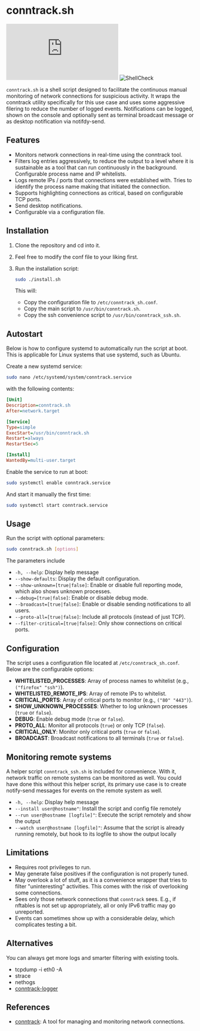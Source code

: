 # conntrack.sh

![License](https://img.shields.io/github/license/jvm123/conntrack.sh)
![ShellCheck](https://github.com/jvm123/conntrack.sh/actions/workflows/shellcheck.yml/badge.svg)

`conntrack.sh` is a shell script designed to facilitate the continuous manual monitoring of network connections for suspicious activity. It wraps the conntrack utility specifically for this use case and uses some aggressive filering to reduce the number of logged events. Notifications can be logged, shown on the console and optionally sent as terminal broadcast message or as desktop notification via notifdy-send.

## Features
- Monitors network connections in real-time using the conntrack tool.
- Filters log entries aggressively, to reduce the output to a level where it is sustainable as a tool that can run continuously in the background. Configurable process name and IP whitelists.
- Logs remote IPs / ports that connections were established with. Tries to identify the process name making that initiated the connection.
- Supports highlighting connections as critical, based on configurable TCP ports.
- Send desktop notifications.
- Configurable via a configuration file.

## Installation

1. Clone the repository and cd into it.

2. Feel free to modify the conf file to your liking first.

3. Run the installation script:
   ```bash
   sudo ./install.sh
   ```

   This will:
   - Copy the configuration file to `/etc/conntrack_sh.conf`.
   - Copy the main script to `/usr/bin/conntrack.sh`.
   - Copy the ssh convenience script to `/usr/bin/conntrack_ssh.sh`.

## Autostart

Below is how to configure systemd to automatically run the script at boot. This is applicable for Linux systems that use systemd, such as Ubuntu.

Create a new systemd service:

```bash
sudo nano /etc/systemd/system/conntrack.service
```

with the following contents:

```ini
[Unit]
Description=conntrack.sh
After=network.target

[Service]
Type=simple
ExecStart=/usr/bin/conntrack.sh
Restart=always
RestartSec=5

[Install]
WantedBy=multi-user.target
```

Enable the service to run at boot:

```bash
sudo systemctl enable conntrack.service
```

And start it manually the first time:

```bash
sudo systemctl start conntrack.service
```

## Usage
Run the script with optional parameters:
```bash
sudo conntrack.sh [options]
```

The parameters include
- `-h, --help`: Display help message
- `--show-defaults`: Display the default configuration.
- `--show-unknown=[true|false]`: Enable or disable full reporting mode, which also shows unknown processes.
- `--debug=[true|false]`: Enable or disable debug mode.
- `--broadcast=[true|false]`: Enable or disable sending notifications to all users.
- `--proto-all=[true|false]`: Include all protocols (instead of just TCP).
- `--filter-critical=[true|false]`: Only show connections on critical ports.

## Configuration

The script uses a configuration file located at `/etc/conntrack_sh.conf`. Below are the configurable options:

- **WHITELISTED_PROCESSES**: Array of process names to whitelist (e.g., `("firefox" "ssh")`).
- **WHITELISTED_REMOTE_IPS**: Array of remote IPs to whitelist.
- **CRITICAL_PORTS**: Array of critical ports to monitor (e.g., `("80" "443")`).
- **SHOW_UNKNOWN_PROCESSES**: Whether to log unknown processes (`true` or `false`).
- **DEBUG**: Enable debug mode (`true` or `false`).
- **PROTO_ALL**: Monitor all protocols (`true`) or only TCP (`false`).
- **CRITICAL_ONLY**: Monitor only critical ports (`true` or `false`).
- **BROADCAST**: Broadcast notifications to all terminals (`true` or `false`).

## Monitoring remote systems

A helper script `conntrack_ssh.sh` is included for convenience. With it, network traffic on remote systems can be monitored as well. You could have done this without this helper script, its primary use case is to create notify-send messages for events on the remote system as well.

- `-h, --help`: Display help message
- `--install user@hostname"`: Install the script and config file remotely
- `--run user@hostname [logfile]"`: Execute the script remotely and show the output
- `--watch user@hostname [logfile]"`: Assume that the script is already running remotely, but hook to its logfile to show the output locally

## Limitations

- Requires root privileges to run.
- May generate false positives if the configuration is not properly tuned.
- May overlook a lot of stuff, as it is a convenience wrapper that tries to filter "uninteresting" activities. This comes with the risk of overlooking some connections.
- Sees only those network connections that `conntrack` sees. E.g., if nftables is not set up appropriately, all or only IPv6 traffic may go unreported.
- Events can sometimes show up with a considerable delay, which complicates testing a bit.

## Alternatives

You can always get more logs and smarter filtering with existing tools.

- tcpdump -i eth0 -A
- strace
- nethogs
- [conntrack-logger](https://github.com/mk-fg/conntrack-logger)

## References

- [conntrack](https://conntrack-tools.netfilter.org/manual.html#conntrack): A tool for managing and monitoring network connections.
